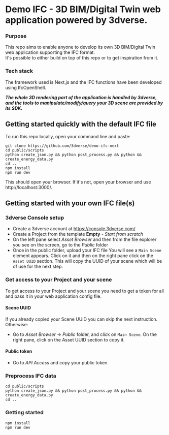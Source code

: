 # Demo IFC - 3D BIM/Digital Twin web application powered by 3dverse.

### Purpose
This repo aims to enable anyone to develop its own 3D BIM/Digital Twin web application supporting the IFC format.\
It's possible to either build on top of this repo or to get inspiration from it.
 
### Tech stack
The framework used is Next.js and the IFC functions have been developed using IfcOpenShell.

***The whole 3D rendering part of the application is handled by 3dverse, and the tools to manipulate/modify/query your 3D scene are provided by its SDK.***

## Getting started quickly with the default IFC file
To run this repo locally, open your command line and paste:
```
git clone https://github.com/3dverse/demo-ifc-next
cd public/scripts
python create_json.py && python post_process.py && python && create_energy_data.py
cd ..
npm install
npm run dev
```
This should open your browser. If it's not, open your browser and use http://localhost:3000/.
## Getting started with your own IFC file(s)
### 3dverse Console setup
- Create a 3dverse account at https://console.3dverse.com/
- Create a Project from the template **Empty** - *Start from scratch*
- On the left pane select *Asset Browser* and then from the file explorer you see on the screen, go to the *Public* folder
- Once in the public folder, upload your IFC file
You will see a `Main Scene` element appears. Click on it and then on the right pane click on the `Asset UUID` section. This will copy the UUID of your scene which will be of use for the next step. 

### Get access to your Project and your scene
To get access to your Project and your scene you need to get a token for all and pass it in your web application config file.
#### Scene UUID
If you already copied your Scene UUID you can skip the next instruction. Otherwise:
- Go to *Asset Browser* -> *Public* folder, and click on `Main Scene`. On the right pane, click on the Asset UUID section to copy it.

#### Public token
- Go to *API Access* and copy your public token

### Preprocess IFC data
```
cd public/scripts
python create_json.py && python post_process.py && python && create_energy_data.py
cd ..
```

### Getting started

```
npm install
npm run dev
```

